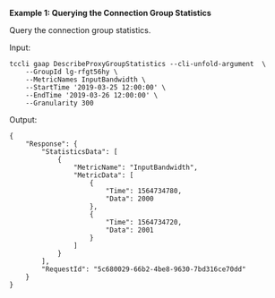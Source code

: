 **Example 1: Querying the Connection Group Statistics**

Query the connection group statistics.

Input: 

```
tccli gaap DescribeProxyGroupStatistics --cli-unfold-argument  \
    --GroupId lg-rfgt56hy \
    --MetricNames InputBandwidth \
    --StartTime '2019-03-25 12:00:00' \
    --EndTime '2019-03-26 12:00:00' \
    --Granularity 300
```

Output: 
```
{
    "Response": {
        "StatisticsData": [
            {
                "MetricName": "InputBandwidth",
                "MetricData": [
                    {
                        "Time": 1564734780,
                        "Data": 2000
                    },
                    {
                        "Time": 1564734720,
                        "Data": 2001
                    }
                ]
            }
        ],
        "RequestId": "5c680029-66b2-4be8-9630-7bd316ce70dd"
    }
}
```


